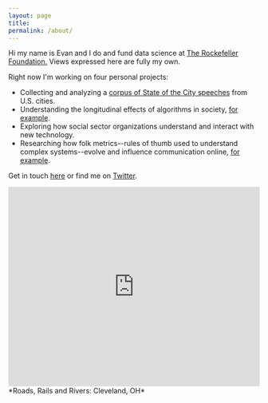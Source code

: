 ```yaml
---
layout: page
title: 
permalink: /about/
---
```


Hi my name is Evan and I do and fund data science at <a href = "https://www.rockefellerfoundation.org/" target = "_blank">The Rockefeller Foundation</a><a href = "https://www.atlasai.co" target = "_blank">.</a> Views expressed here are fully my own.

Right now I'm working on four personal projects: 

* Collecting and analyzing a <a href = "https://github.com/etachov/state_of_the_city" target = "_blank">corpus of State of the City speeches</a> from U.S. cities.
* Understanding the longitudinal effects of algorithms in society, <a href = "http://beltmag.com/the-legacy-of-redlining-in-rust-belt-cities/" target = "_blank">for example</a>.
* Exploring how social sector organizations understand and interact with new technology.
* Researching how folk metrics--rules of thumb used to understand complex systems--evolve and influence communication online, <a href = "https://etachov.shinyapps.io/Twitter_Tern/" target = "_blank">for example</a>.


Get in touch [here](http://etachov.github.io/contact/) or find me on <a href = "https://twitter.com/EvanTachovsky" target = "_blank">Twitter</a>.


<iframe width='100%' height='400px' frameBorder='0' src='https://a.tiles.mapbox.com/v4/thac.kphl967o/zoomwheel.html?access_token=pk.eyJ1IjoidGhhYyIsImEiOiJtOEgxY1c0In0.R0lZZADkH3i5mGKRgpXw0g'></iframe>
*Roads, Rails and Rivers: Cleveland, OH*



